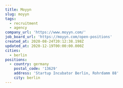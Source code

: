 ```yaml
---
title: Moyyn
slug: moyyn
tags:
  - recruitment
  - agency
company_url: 'https://www.moyyn.com/'
job_board_url: 'https://moyyn.com/open-positions'
created_at: 2020-08-24T20:12:38.198Z
updated_at: 2020-12-19T00:00:00.000Z
cities:
  - berlin
positions:
  - country: germany
    postal_code: '13629'
    address: 'Startup Incubator Berlin, Rohrdamm 88'
    city: berlin
---
```


